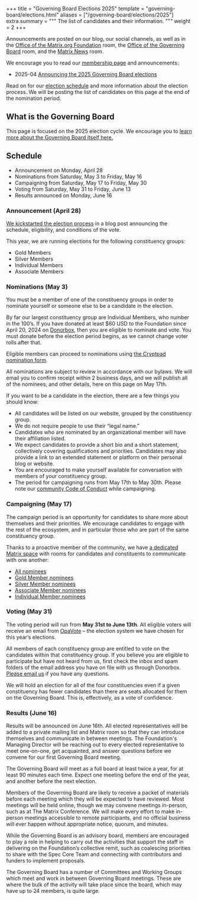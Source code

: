+++
title = "Governing Board Elections 2025"
template = "governing-board/elections.html"
aliases = ["/governing-board/elections/2025"]
extra.summary = """
The list of candidates and their information.
"""
weight = 2
+++

Announcements are posted on our blog, our social channels, as well as in the [Office of the Matrix.org Foundation](https://matrix.to/#/#foundation-office:matrix.org) room, the [Office of the Governing Board](https://matrix.to/#/#governing-board-office:matrix.org) room, and the [Matrix News](https://matrix.to/#/#matrix-news:matrix.org) room.

We encourage you to read our [membership page](/membership/) and announcements:

* 2025-04 [Announcing the 2025 Governing Board elections](/blog/2025/04/election-announcement)

Read on for our [election schedule](#schedule) and more information about the election process. We will be posting the list of candidates on this page at the end of the nomination period.

## What is the Governing Board

This page is focused on the 2025 election cycle. We encourage you to [learn more about the Governing Board itself here.](/foundation/governing-board/) 

## Schedule

* Announcement on Monday, April 28
* Nominations from Saturday, May 3 to Friday, May 16
* Campaigning from Saturday, May 17 to Friday, May 30
* Voting from Saturday, May 31 to Friday, June 13
* Results announced on Monday, June 16

### Announcement (April 28)

[We kickstarted the election process](/blog/2025/04/election-announcement/) in a blog post announcing the schedule, eligibility, and conditions of the vote.

This year, we are running elections for the following constituency groups:

* Gold Members
* Silver Members
* Individual Members
* Associate Members

### Nominations (May 3)

You must be a member of one of the constituency groups in order to nominate yourself or someone else to be a candidate in the election.

By far our largest constituency group are Individual Members, who number in the 100’s. If you have donated at least $60 USD to the Foundation since April 20, 2024 on [Donorbox](https://donorbox.org/keep-matrix-exciting), then you are eligible to nominate and vote. You must donate before the election period begins, as we cannot change voter rolls after that.

Eligible members can proceed to nominations using [the Cryptpad nomination form](https://cryptpad.fr/form/#/2/form/view/7a4+m2eSNxmdPGf5kWh4GQ6i2wzUK315LdNJyBoAVsc/).

All nominations are subject to review in accordance with our bylaws. We will email you to confirm receipt within 2 business days, and we will publish all of the nominees, and other details, here on this page on May 17th.

If you want to be a candidate in the election, there are a few things you should know:

* All candidates will be listed on our website, grouped by the constituency group.
* We do not require people to use their “legal name.”
* Candidates who are nominated by an organizational member will have their affiliation listed.
* We expect candidates to provide a short bio and a short statement, collectively covering qualifications and priorities. Candidates may also provide a link to an extended statement or platform on their personal blog or website.
* You are encouraged to make yourself available for conversation with members of your constituency group.
* The period for campaigning runs from May 17th to May 30th. Please note our [community Code of Conduct](https://matrix.org/legal/code-of-conduct/) while campaigning.

### Campaigning (May 17)

The campaign period is an opportunity for candidates to share more about themselves and their priorities. We encourage candidates to engage with the rest of the ecosystem, and in particular those who are part of the same constituency group.

Thanks to a proactive member of the community, we have [a dedicated Matrix space](https://matrix.to/#/#governing-board-nominee-campaigning-bonfire:matrix.org) with rooms for candidates and constituents to communicate with one another:

* [All nominees](https://matrix.to/#/#gbncb-all:matrix.org)
* [Gold Member nominees](https://matrix.to/#/#gbncb-gold:matrix.org)
* [Silver Member nominees](https://matrix.to/#/#gbncb-silver:matrix.org)
* [Associate Member nominees](https://matrix.to/#/#gbncb-associate:matrix.org)
* [Individual Member nominees](https://matrix.to/#/#gbncb-individual:matrix.org)

### Voting (May 31)

The voting period will run from **May 31st to June 13th**. All eligible voters will receive an email from [OpaVote](https://www.opavote.com/) – the election system we have chosen for this year’s elections.

All members of each constituency group are entitled to vote on the candidates within that constituency group. If you believe you are eligible to participate but have not heard from us, first check the inbox and spam folders of the email address you have on file with us through Donorbox. [Please email us](mailto:elections@foundation.matrix.org) if you have any questions.

We will hold an election for all of the four constituencies even if a given constituency has fewer candidates than there are seats allocated for them on the Governing Board. This is, effectively, as a vote of confidence.

### Results (June 16)

Results will be announced on June 16th. All elected representatives will be added to a private mailing list and Matrix room so that they can introduce themselves and communicate in between meetings. The Foundation's Managing Director will be reaching out to every elected representative to meet one-on-one, get acquainted, and answer questions before we convene for our first Governing Board meeting.

The Governing Board will meet as a full board at least twice a year, for at least 90 minutes each time. Expect one meeting before the end of the year, and another before the next election.

Members of the Governing Board are likely to receive a packet of materials before each meeting which they will be expected to have reviewed. Most meetings will be held online, though we may convene meetings in-person, such as at The Matrix Conference. We will make every effort to make in-person meetings accessible to remote participants, and no official business will ever happen without appropriate notice, quorum, and minutes.

While the Governing Board is an advisory board, members are encouraged to play a role in helping to carry out the activities that support the staff in delivering on the Foundation’s collective remit, such as coalescing priorities to share with the Spec Core Team and connecting with contributors and funders to implement proposals.

The Governing Board has a number of Committees and Working Groups which meet and work in between Governing Board meetings. These are where the bulk of the activity will take place since the board, which may have up to 24 members, is quite large.